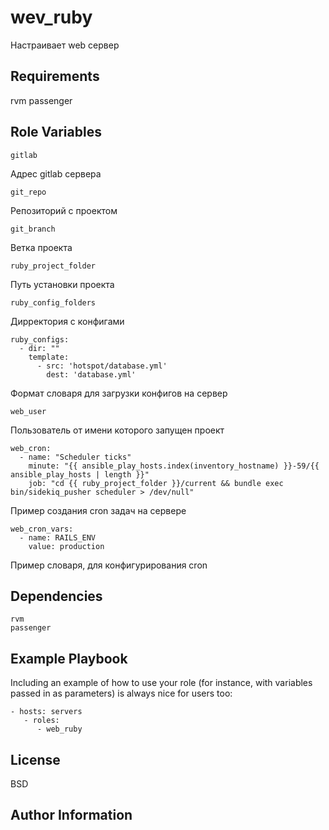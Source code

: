 wev_ruby
=========

Настраивает web сервер

Requirements
------------

rvm
passenger

Role Variables
--------------

    gitlab
    
Адрес gitlab сервера

    git_repo
    
Репозиторий с проектом

    git_branch
    
Ветка проекта

    ruby_project_folder
    
Путь установки проекта

    ruby_config_folders
    
Дирректория с конфигами

    ruby_configs:
      - dir: ""
        template:
          - src: 'hotspot/database.yml'
            dest: 'database.yml'

Формат словаря для загрузки конфигов на сервер
    
    web_user
    
Пользователь от имени которого запущен проект

    web_cron:
      - name: "Scheduler ticks"
        minute: "{{ ansible_play_hosts.index(inventory_hostname) }}-59/{{ ansible_play_hosts | length }}"
        job: "cd {{ ruby_project_folder }}/current && bundle exec bin/sidekiq_pusher scheduler > /dev/null"
      
Пример создания cron задач на сервере

    web_cron_vars:
      - name: RAILS_ENV
        value: production
        
Пример словаря, для конфигурирования cron


Dependencies
------------

    rvm
    passenger

Example Playbook
----------------

Including an example of how to use your role (for instance, with variables passed in as parameters) is always nice for users too:

    - hosts: servers
       - roles:
          - web_ruby

License
-------

BSD

Author Information
------------------
